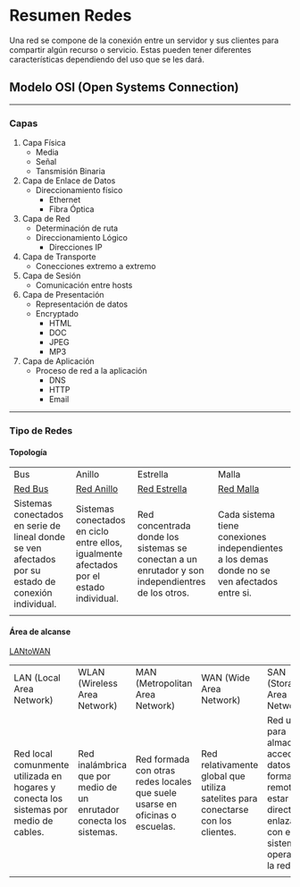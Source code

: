 # Resumen Redes

Una red se compone de la conexión entre un servidor y sus clientes para compartir algún recurso o servicio. Estas pueden tener diferentes características dependiendo del uso que se les dará.

## Modelo OSI (Open Systems Connection)
---
### Capas

1. Capa Física
    - Media
    - Señal
    - Tansmisión Binaria
1. Capa de Enlace de Datos
    - Direccionamiento físico
        - Ethernet
        - Fibra Óptica
1. Capa de Red
    - Determinación de ruta
    - Direccionamiento Lógico
        - Direcciones IP
1. Capa de Transporte
    - Conecciones extremo a extremo
1. Capa de Sesión
    - Comunicación entre hosts
1. Capa de Presentación
    - Representación de datos
    - Encryptado
        - HTML
        - DOC
        - JPEG
        - MP3
1. Capa de Aplicación
    - Proceso de red a la aplicación
        - DNS
        - HTTP
        - Email
---
### Tipo de Redes

#### Topología

| | | | |
| --- | --- | --- | --- |
| Bus | Anillo | Estrella | Malla |
| [Red Bus](https://raw.githubusercontent.com/AmerikeVPA/Git-first-steps/Redes/Media/Bus.jpg) | [Red Anillo](https://raw.githubusercontent.com/AmerikeVPA/Git-first-steps/Redes/Media/Netzwerktopologie_Ring.png) | [Red Estrella](https://raw.githubusercontent.com/AmerikeVPA/Git-first-steps/Redes/Media/Netzwerktopologie_Stern.png) | [Red Malla](https://raw.githubusercontent.com/AmerikeVPA/Git-first-steps/Redes/Media/malla.png) |
| Sistemas conectados en serie de lineal donde se ven afectados por su estado de conexión individual. | Sistemas conectados en ciclo entre ellos, igualmente afectados por el estado individual. | Red concentrada donde los sistemas se conectan a un enrutador y son independientres de los otros. |  Cada sistema tiene conexiones independientes a los demas donde no se ven afectados entre si. |
| |  |  |  |

#### Área de alcanse

[LANtoWAN](https://raw.githubusercontent.com/AmerikeVPA/Git-first-steps/Redes/Media/WAN-vs-LAN.gif)

| | | | | |
| --- | --- | --- | --- | --- |
| LAN (Local Area Network) | WLAN (Wireless Area Network) | MAN (Metropolitan Area Network) | WAN (Wide Area Network) | SAN (Storage Area Network) |
| Red local comunmente utilizada en hogares y conecta los sistemas por medio de cables. | Red inalámbrica que por medio de un enrutador conecta los sistemas. | Red formada con otras redes locales que suele usarse en oficinas o escuelas. | Red relativamente global que utiliza satelites para conectarse con los clientes. | Red utilizada para almacenar o accedera datos de forma remota sin estar directamente enlazado con el sistema operativo de la red. |
| | | | | |

